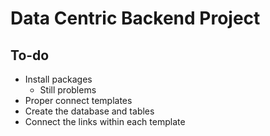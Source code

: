 # Data Centric Backend Project

## To-do

- Install packages
  - Still problems
- Proper connect templates
- Create the database and tables
- Connect the links within each template
